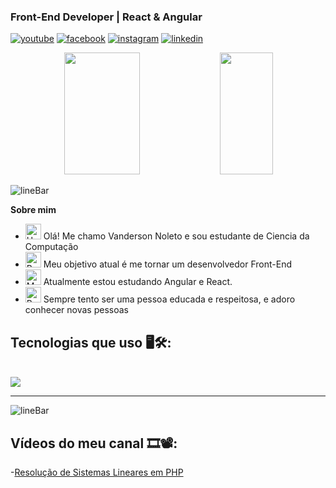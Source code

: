 ### Front-End Developer | React & Angular

[![youtube](https://img.shields.io/badge/YouTube-FF0000?style=for-the-badge&logo=youtube&logoColor=white)](https://www.youtube.com/@vandersonnoleto)
[![facebook](https://img.shields.io/badge/Facebook-1877F2?style=for-the-badge&logo=facebook&logoColor=white)](https://web.facebook.com/vannoleto/)
[![instagram](https://img.shields.io/badge/Instagram-E4405F?style=for-the-badge&logo=instagram&logoColor=white)](https://www.instagram.com/vanderson_noleto/)
[![linkedin](https://img.shields.io/badge/LinkedIn-0077B5?style=for-the-badge&logo=linkedin&logoColor=white)](https://www.linkedin.com/in/vanderson-noleto/)


 <div align="center">  

  <img width="49%" height="195px" src="https://github-readme-stats.vercel.app/api?username=vannoleto&show_icons=true&count_private=true&title_color=80F7D4&icon_color=9d00ff&text_color=c9d1d9&bg_color=0d1117&border_color=fff0" /> 
  
  <img width="41%" height="195px" src="https://github-readme-stats.vercel.app/api/top-langs/?username=vannoleto&layout=compact&title_color=80F7D4&text_color=fff&bg_color=0d1117&border_color=fff0" />
  
</div>

![lineBar](https://github.com/user-attachments/assets/7c6895d7-edcc-4c10-85b7-4dae6728cc5a)

<p><strong>Sobre mim</strong></p>

- <img src="https://raw.githubusercontent.com/Tarikul-Islam-Anik/Animated-Fluent-Emojis/master/Emojis/Hand%20gestures/Hand%20with%20Fingers%20Splayed%20Light%20Skin%20Tone.png" alt="Hand with Fingers Splayed Light Skin Tone" width="25" height="25" /> Olá! Me chamo Vanderson Noleto e sou estudante de Ciencia da Computação <br />
- <img src="https://raw.githubusercontent.com/Tarikul-Islam-Anik/Animated-Fluent-Emojis/master/Emojis/Hand%20gestures/Brain.png" alt="Brain" width="25" height="25" /> Meu objetivo atual é me tornar um desenvolvedor Front-End<br />
- <img src="https://raw.githubusercontent.com/Tarikul-Islam-Anik/Animated-Fluent-Emojis/master/Emojis/People%20with%20professions/Man%20Technologist%20Light%20Skin%20Tone.png" alt="Man Technologist Light Skin Tone" width="25" height="25" /> Atualmente estou estudando Angular e React.<br />
- <img src="https://raw.githubusercontent.com/Tarikul-Islam-Anik/Animated-Fluent-Emojis/master/Emojis/People%20with%20professions/Boy%20Light%20Skin%20Tone.png" alt="Boy Light Skin Tone" width="25" height="25" /> Sempre tento ser uma pessoa educada e respeitosa, e adoro conhecer novas pessoas<br />

## Tecnologias que uso 🖥️🛠️:

<div style="display: inline_block"><br>
  <img src="https://skillicons.dev/icons?i=vscode,html,css,js,ts,bootstrap,angular,react,git,github&theme=dark" />
 </div>
<hr>

![lineBar](https://github.com/user-attachments/assets/7c6895d7-edcc-4c10-85b7-4dae6728cc5a)
## Vídeos do meu canal 🎞️📽️:

-[Resolução de Sistemas Lineares em PHP](https://youtu.be/8uFEGRcAk_k)


